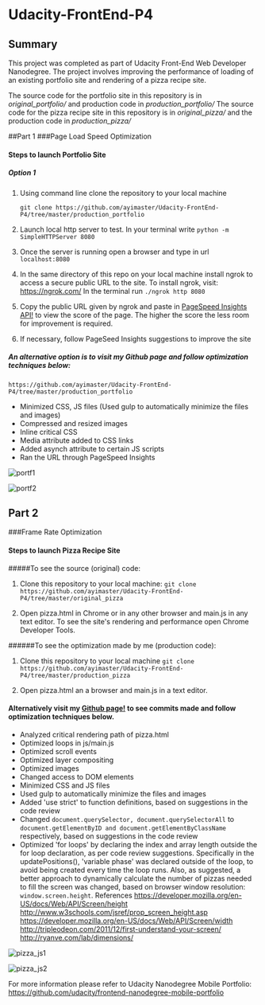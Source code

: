 # Udacity-FrontEnd-P4
## Summary

This project was completed as part of Udacity Front-End Web Developer Nanodegree. The project involves improving the performance of loading of an existing portfolio site and rendering of a pizza recipe site. 

The source code for the portfolio site in this repository is in *original_portfolio/* and production code in *production_portfolio/*
The source code for the pizza recipe site in this repository is in *original_pizza/* and the production code in *production_pizza/*

##Part 1
###Page Load Speed Optimization
#### Steps to launch Portfolio Site
##### Option 1
1. Using command line clone the repository to your local machine
   ```
   git clone https://github.com/ayimaster/Udacity-FrontEnd-P4/tree/master/production_portfolio
   ```

2. Launch local http server to test. In your terminal write `python -m SimpleHTTPServer 8080`

3. Once the server is running open a browser and type in url  `localhost:8080`
 
4. In the same directory of this repo on your local machine install ngrok to access a secure public URL to the site. To install ngrok, visit: https://ngrok.com/
In the terminal run `./ngrok http 8080`
 
5. Copy the public URL given by ngrok and paste in [PageSpeed Insights API!](https://developers.google.com/speed/pagespeed/insights/) to view the score of the page. The higher the score the less room for improvement is required. 

6. If necessary, follow PageSeed Insights suggestions to improve the site

##### An alternative option is to visit my Github page and follow optimization techniques below:

```
https://github.com/ayimaster/Udacity-FrontEnd-P4/tree/master/production_portfolio
```

- Minimized CSS, JS files (Used gulp to automatically minimize the files and images)
- Compressed and resized images
- Inline critical CSS
- Media attribute added to CSS links
- Added asynch attribute to certain JS scripts
- Ran the URL through PageSpeed Insights

![portf1](https://cloud.githubusercontent.com/assets/10465533/11296403/369fddcc-8f72-11e5-991e-75cae00481b9.png)

![portf2](https://cloud.githubusercontent.com/assets/10465533/11296405/37df6d1a-8f72-11e5-91f5-6c35b4abeb3c.png)


## Part 2
###Frame Rate Optimization
#### Steps to launch Pizza Recipe Site
#####To see the source (original) code:
1. Clone this repository to your local machine: 
```git clone https://github.com/ayimaster/Udacity-FrontEnd-P4/tree/master/original_pizza```

2. Open pizza.html in Chrome or in any other browser and main.js in any text editor. 
   To see the site's rendering and performance open Chrome Developer Tools. 

######To see the optimization made by me (production code):
1. Clone this repository to your local machine
```git clone https://github.com/ayimaster/Udacity-FrontEnd-P4/tree/master/production_pizza```

2. Open pizza.html an a browser and main.js in a text editor.

#### Alternatively visit my [Github page!](https://github.com/ayimaster/Udacity-FrontEnd-P4/tree/master/production_pizza) to see commits made and follow optimization techniques below. 
- Analyzed critical rendering path of pizza.html
- Optimized loops in js/main.js
- Optimized scroll events
- Optimized layer compositing
- Optimized images
- Changed access to DOM elements
- Minimized CSS and JS files
- Used gulp to automatically minimize the files and images
- Added 'use strict' to function definitions, based on suggestions in the code review
- Changed ```document.querySelector, document.querySelectorAll``` to ```document.getElementByID and document.getElementByClassName``` respectively, based on suggestions in the code review
- Optimized 'for loops' by declaring the index and array length outside the for loop declaration, as per code review suggestions. Specifically in the updatePositions(), 'variable phase' was declared outside of the loop, to avoid being created every time the loop runs. Also, as suggested, a better approach to dynamically calculate the number of pizzas needed to fill the screen was changed, based on browser window resolution: ```window.screen.height```.
References
https://developer.mozilla.org/en-US/docs/Web/API/Screen/height
http://www.w3schools.com/jsref/prop_screen_height.asp
https://developer.mozilla.org/en-US/docs/Web/API/Screen/width
http://tripleodeon.com/2011/12/first-understand-your-screen/
http://ryanve.com/lab/dimensions/ 


![pizza_js1](https://cloud.githubusercontent.com/assets/10465533/11296401/34017e72-8f72-11e5-8cef-24e6fb34b44f.png)

![pizza_js2](https://cloud.githubusercontent.com/assets/10465533/11296402/3519fb72-8f72-11e5-8bdd-bf9c403a5fd2.png)

For more information please refer to Udacity Nanodegree Mobile Portfolio: https://github.com/udacity/frontend-nanodegree-mobile-portfolio
